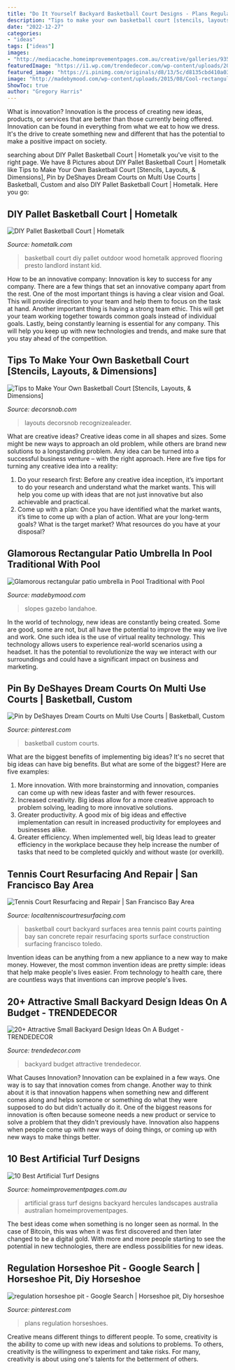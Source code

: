 ```yaml
---
title: "Do It Yourself Backyard Basketball Court Designs - Plans Regulation Horseshoes"
description: "Tips to make your own basketball court [stencils, layouts, &amp; dimensions]"
date: "2022-12-27"
categories:
- "ideas"
tags: ["ideas"]
images:
- "http://mediacache.homeimprovementpages.com.au/creative/galleries/935001_940000/936694/original_images/635077.jpg"
featuredImage: "https://i1.wp.com/trendedecor.com/wp-content/uploads/2019/03/Attractive-Small-Backyard-Design-Ideas-On-A-Budget26.jpg?fit=1024%2C1280&amp;ssl=1"
featured_image: "https://i.pinimg.com/originals/d8/13/5c/d8135cbd410a03db886bdb65c0bf3e5d.jpg"
image: "http://madebymood.com/wp-content/uploads/2015/08/Cool-rectangular-patio-umbrella-in-Pool-Tropical-with-Bbq-Grill-Surround-Ideas-next-to-Pool-Tiles-alongside-Backyard-Bbq-Grills-andOutdoor-Curtains-.jpg"
ShowToc: true
author: "Gregory Harris"
---
```



What is innovation?
Innovation is the process of creating new ideas, products, or services that are better than those currently being offered. Innovation can be found in everything from what we eat to how we dress. It's the drive to create something new and different that has the potential to make a positive impact on society.

	

		
searching about DIY Pallet Basketball Court | Hometalk you've visit to the right page. We have 8 Pictures about DIY Pallet Basketball Court | Hometalk like Tips to Make Your Own Basketball Court [Stencils, Layouts, &amp; Dimensions], Pin by DeShayes Dream Courts on Multi Use Courts | Basketball, Custom and also DIY Pallet Basketball Court | Hometalk. Here you go:
		
    
## DIY Pallet Basketball Court | Hometalk

<img loading=lazy src="https://cdn-fastly.hometalk.com/media/2015/05/04/2847408/diy-pallet-basketball-court-diy-how-to-outdoor-furniture.jpg?size=634x922" onerror="this.onerror=null;this.src='https://tse4.mm.bing.net/th?id=OIP.-6bB16TDaim0JJh2n4P5gQHaIs&amp;pid=15.1';" alt="DIY Pallet Basketball Court | Hometalk">

_Source: hometalk.com_

>basketball court diy pallet outdoor wood hometalk approved flooring presto landlord instant kid. 

	

How to be an innovative company:
Innovation is key to success for any company. There are a few things that set an innovative company apart from the rest. One of the most important things is having a clear vision and Goal. This will provide direction to your team and help them to focus on the task at hand. Another important thing is having a strong team ethic. This will get your team working together towards common goals instead of individual goals. Lastly, being constantly learning is essential for any company. This will help you keep up with new technologies and trends, and make sure that you stay ahead of the competition.

    
## Tips To Make Your Own Basketball Court [Stencils, Layouts, &amp; Dimensions]

<img loading=lazy src="https://www.decorsnob.com/wp-content/uploads/Backyard-Basketball-Court-Ideas.jpg" onerror="this.onerror=null;this.src='https://tse2.mm.bing.net/th?id=OIP.1C-zd-6nNw74XyV-FwichQHaE8&amp;pid=15.1';" alt="Tips to Make Your Own Basketball Court [Stencils, Layouts, &amp; Dimensions]">

_Source: decorsnob.com_

>layouts decorsnob recognizealeader. 

	

What are creative ideas?
Creative ideas come in all shapes and sizes. Some might be new ways to approach an old problem, while others are brand new solutions to a longstanding problem. Any idea can be turned into a successful business venture – with the right approach. Here are five tips for turning any creative idea into a reality: 
1. Do your research first: Before any creative idea inception, it’s important to do your research and understand what the market wants. This will help you come up with ideas that are not just innovative but also achievable and practical. 
2. Come up with a plan: Once you have identified what the market wants, it’s time to come up with a plan of action. What are your long-term goals? What is the target market? What resources do you have at your disposal?

    
## Glamorous Rectangular Patio Umbrella In Pool Traditional With Pool

<img loading=lazy src="http://madebymood.com/wp-content/uploads/2015/08/Cool-rectangular-patio-umbrella-in-Pool-Tropical-with-Bbq-Grill-Surround-Ideas-next-to-Pool-Tiles-alongside-Backyard-Bbq-Grills-andOutdoor-Curtains-.jpg" onerror="this.onerror=null;this.src='https://tse3.mm.bing.net/th?id=OIP.Un9XW3z1KwCaIB9_IZJqDQHaLH&amp;pid=15.1';" alt="Glamorous rectangular patio umbrella in Pool Traditional with Pool">

_Source: madebymood.com_

>slopes gazebo landahoe. 

	

In the world of technology, new ideas are constantly being created. Some are good, some are not, but all have the potential to improve the way we live and work. One such idea is the use of virtual reality technology. This technology allows users to experience real-world scenarios using a headset. It has the potential to revolutionize the way we interact with our surroundings and could have a significant impact on business and marketing.

    
## Pin By DeShayes Dream Courts On Multi Use Courts | Basketball, Custom

<img loading=lazy src="https://i.pinimg.com/originals/d8/13/5c/d8135cbd410a03db886bdb65c0bf3e5d.jpg" onerror="this.onerror=null;this.src='https://tse2.mm.bing.net/th?id=OIP.y4KHzBP3s-796--onLIQOgHaFe&amp;pid=15.1';" alt="Pin by DeShayes Dream Courts on Multi Use Courts | Basketball, Custom">

_Source: pinterest.com_

>basketball custom courts. 

	

What are the biggest benefits of implementing big ideas?
It's no secret that big ideas can have big benefits. But what are some of the biggest? Here are five examples: 
1. More innovation. With more brainstorming and innovation, companies can come up with new ideas faster and with fewer resources. 
2. Increased creativity. Big ideas allow for a more creative approach to problem solving, leading to more innovative solutions. 
3. Greater productivity. A good mix of big ideas and effective implementation can result in increased productivity for employees and businesses alike. 
4. Greater efficiency. When implemented well, big Ideas lead to greater efficiency in the workplace because they help increase the number of tasks that need to be completed quickly and without waste (or overkill).

    
## Tennis Court Resurfacing And Repair | San Francisco Bay Area

<img loading=lazy src="http://localtenniscourtresurfacing.com/wp-content/uploads/2014/10/BasketballCourtSurfacesCalifornia.jpg" onerror="this.onerror=null;this.src='https://tse2.mm.bing.net/th?id=OIP.pUQEu5rQdrcdehn6IbtY5gHaFj&amp;pid=15.1';" alt="Tennis Court Resurfacing and Repair | San Francisco Bay Area">

_Source: localtenniscourtresurfacing.com_

>basketball court backyard surfaces area tennis paint courts painting bay san concrete repair resurfacing sports surface construction surfacing francisco toledo. 

	

Invention ideas can be anything from a new appliance to a new way to make money. However, the most common invention ideas are pretty simple: ideas that help make people's lives easier. From technology to health care, there are countless ways that inventions can improve people's lives.

    
## 20+ Attractive Small Backyard Design Ideas On A Budget - TRENDEDECOR

<img loading=lazy src="https://i1.wp.com/trendedecor.com/wp-content/uploads/2019/03/Attractive-Small-Backyard-Design-Ideas-On-A-Budget26.jpg?fit=1024%2C1280&amp;ssl=1" onerror="this.onerror=null;this.src='https://tse1.mm.bing.net/th?id=OIP.elCuPwFVS3q1LUohueQBRAHaJQ&amp;pid=15.1';" alt="20+ Attractive Small Backyard Design Ideas On A Budget - TRENDEDECOR">

_Source: trendedecor.com_

>backyard budget attractive trendedecor. 

	

What Causes Innovation?
Innovation can be explained in a few ways. One way is to say that innovation comes from change. Another way to think about it is that innovation happens when something new and different comes along and helps someone or something do what they were supposed to do but didn't actually do it. 
One of the biggest reasons for innovation is often because someone needs a new product or service to solve a problem that they didn't previously have. Innovation also happens when people come up with new ways of doing things, or coming up with new ways to make things better.

    
## 10 Best Artificial Turf Designs

<img loading=lazy src="http://mediacache.homeimprovementpages.com.au/creative/galleries/935001_940000/936694/original_images/635077.jpg" onerror="this.onerror=null;this.src='https://tse2.mm.bing.net/th?id=OIP._ZHQYuUenrv1gpggQ1AJewHaFi&amp;pid=15.1';" alt="10 Best Artificial Turf Designs">

_Source: homeimprovementpages.com.au_

>artificial grass turf designs backyard hercules landscapes australia australian homeimprovementpages. 

	

The best ideas come when something is no longer seen as normal. In the case of Bitcoin, this was when it was first discovered and then later changed to be a digital gold. With more and more people starting to see the potential in new technologies, there are endless possibilities for new ideas.

    
## Regulation Horseshoe Pit - Google Search | Horseshoe Pit, Diy Horseshoe

<img loading=lazy src="https://i.pinimg.com/736x/f9/5e/18/f95e1885d90901c0d9ee8d15e4dcbf81.jpg" onerror="this.onerror=null;this.src='https://tse3.mm.bing.net/th?id=OIP.MvnfPl8SHDjz_5m1SUhgTwHaLG&amp;pid=15.1';" alt="regulation horseshoe pit - Google Search | Horseshoe pit, Diy horseshoe">

_Source: pinterest.com_

>plans regulation horseshoes. 

	

Creative means different things to different people. To some, creativity is the ability to come up with new ideas and solutions to problems. To others, creativity is the willingness to experiment and take risks. For many, creativity is about using one's talents for the betterment of others.

